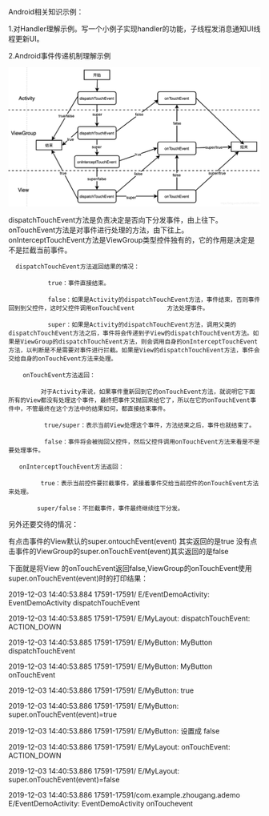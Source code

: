 Android相关知识示例：

1.对Handler理解示例。写一个小例子实现handler的功能，子线程发消息通知UI线程更新UI。

2.Android事件传递机制理解示例

![事件分发图解](https://github.com/tomyZhou/ADemo/blob/master/mm.jpg)



dispatchTouchEvent方法是负责决定是否向下分发事件，由上往下。onTouchEvent方法是对事件进行处理的方法，由下往上。onInterceptTouchEvent方法是ViewGroup类型控件独有的，它的作用是决定是不是拦截当前事件。

      dispatchTouchEvent方法返回结果的情况：

               true：事件直接结束。

               false：如果是Activity的dispatchTouchEvent方法，事件结束，否则事件回到到父控件，这时父控件调用onTouchEvent         方法处理事件。

               super：如果是Activity的dispatchTouchEvent方法，调用父类的dispatchTouchEvent方法之后，事件将会传递到子View的dispatchTouchEvent方法。如果是ViewGroup的dispatchTouchEvent方法，则会调用自身的onInterceptTouchEvent方法，以判断是不是需要对事件进行拦截。如果是View的dispatchTouchEvent方法，事件会交给自身的onTouchEvent方法来处理。

        onTouchEvent方法返回：

             对于Activity来说，如果事件重新回到它的onTouchEvent方法，就说明它下面所有的View都没有处理这个事件，最终把事件又抛回来给它了，所以在它的onTouchEvent事件中，不管最终在这个方法中的结果如何，都直接结束事件。

              true/super：表示当前View处理这个事件，方法结束之后，事件也就结束了。

              false：事件将会被抛回父控件，然后父控件调用onTouchEvent方法来看是不是要处理事件。

       onInterceptTouchEvent方法返回：

             true：表示当前控件要拦截事件，紧接着事件交给当前控件的onTouchEvent方法来处理。

            super/false：不拦截事件，事件最终继续往下分发。

另外还要交待的情况：

   有点击事件的View默认的super.ontouchEvent(event) 其实返回的是true
   没有点击事件的ViewGroup的super.onTouchEvent(event)其实返回的是false
   
下面就是将View 的onTouchEvent返回false,ViewGroup的onTouchEvent使用super.onTouchEvent(event)时的打印结果：

2019-12-03 14:40:53.884 17591-17591/  E/EventDemoActivity: EventDemoActivity dispatchTouchEvent

2019-12-03 14:40:53.885 17591-17591/  E/MyLayout: dispatchTouchEvent: ACTION_DOWN

2019-12-03 14:40:53.885 17591-17591/  E/MyButton: MyButton dispatchTouchEvent

2019-12-03 14:40:53.885 17591-17591/  E/MyButton: MyButton onTouchEvent

2019-12-03 14:40:53.886 17591-17591/  E/MyButton: true

2019-12-03 14:40:53.886 17591-17591/  E/MyButton: super.onTouchEvent(event)=true

2019-12-03 14:40:53.886 17591-17591/  E/MyButton: 设置成 false

2019-12-03 14:40:53.886 17591-17591/  E/MyLayout: onTouchEvent: ACTION_DOWN

2019-12-03 14:40:53.886 17591-17591/  E/MyLayout: super.onTouchEvent(event)=false

2019-12-03 14:40:53.886 17591-17591/com.example.zhougang.ademo E/EventDemoActivity: EventDemoActivity onTouchevent
   
